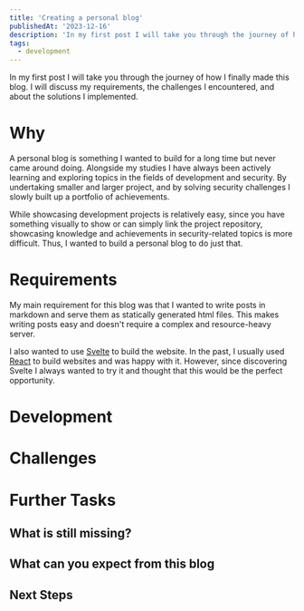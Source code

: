 ```yaml
---
title: 'Creating a personal blog'
publishedAt: '2023-12-16'
description: 'In my first post I will take you through the journey of how I finally made this blog. I will discuss my requirements, the challenges I encountered, and about the solutions I implemented.'
tags:
  - development
---
```


In my first post I will take you through the journey of how I finally made this blog. I will discuss my requirements, the challenges I encountered, and about the solutions I implemented.

# Why
A personal blog is something I wanted to build for a long time but never came around doing.
Alongside my studies I have always been actively learning and exploring topics in the fields of development and security.
By undertaking smaller and larger project, and by solving security challenges I slowly built up a portfolio of achievements.

While showcasing development projects is relatively easy, since you have something visually to show or can simply link the project repository, showcasing knowledge and achievements in security-related topics is more difficult.
Thus, I wanted to build a personal blog to do just that.

# Requirements
My main requirement for this blog was that I wanted to write posts in markdown and serve them as statically generated html files.
This makes writing posts easy and doesn't require a complex and resource-heavy server.

I also wanted to use [Svelte](https://svelte.dev/) to build the website.
In the past, I usually used [React](https://react.dev/) to build websites and was happy with it.
However, since discovering Svelte I always wanted to try it and thought that this would be the perfect opportunity.


# Development

# Challenges

# Further Tasks

## What is still missing?

## What can you expect from this blog

## Next Steps